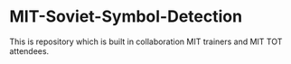 # MIT-Soviet-Symbol-Detection
This is repository which is built in collaboration MIT trainers and MIT TOT attendees.
